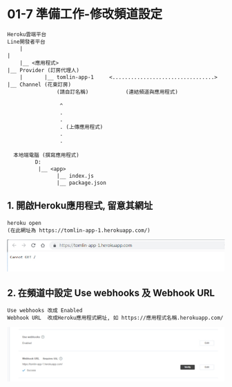 # 01-7 準備工作-修改頻道設定


```
Heroku雲端平台                                                      Line開發者平台
    |                                                                    |
    |__ <應用程式>                                                        |__ Provider (訂房代理人)
    |       |__ tomlin-app-1     <.................................>            |__ Channel (花東訂房)       
                (請自訂名稱)            (連結頻道與應用程式)                               

                 ^                
                 .
                 .
                 . (上傳應用程式)
                 .
                 .
      
  本地端電腦 (撰寫應用程式)
         D:
          |__ <app>
                |__ index.js
                |__ package.json
```



## 1. 開啟Heroku應用程式, 留意其網址

```
heroku open
(在此網址為 https://tomlin-app-1.herokuapp.com/)
```
![GitHub Logo](/imgs/4-5-1.jpg)


## 2. 在頻道中設定 Use webhooks 及 Webhook URL
```
Use webhooks 改成 Enabled
Webhook URL  改成Heroku應用程式網址, 如 https://應用程式名稱.herokuapp.com/
```
![GitHub Logo](/imgs/4-6-1.jpg)

